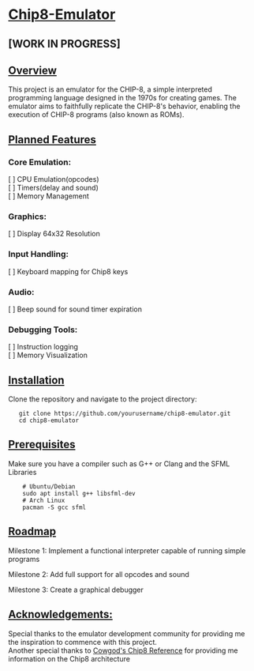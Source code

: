 # <ins>Chip8-Emulator
## [WORK IN PROGRESS]
## <ins>Overview

This project is an emulator for the CHIP-8, a simple interpreted programming language designed in the 1970s for creating games. The emulator aims to faithfully replicate the CHIP-8's behavior, enabling the execution of CHIP-8 programs (also known as ROMs).

## <ins>Planned Features

### Core Emulation: <br/>
[ ] CPU Emulation(opcodes) <br/>
[ ] Timers(delay and sound) <br/>
[ ] Memory Management <br/>

### Graphics: <br/>
[ ] Display 64x32 Resolution <br/>

### Input Handling: <br/>
[ ] Keyboard mapping for Chip8 keys <br/>

### Audio: <br/>
[ ] Beep sound for sound timer expiration <br/>

### Debugging Tools: <br/>
[ ] Instruction logging <br/>
[ ] Memory Visualization <br/>

## <ins>Installation
Clone the repository and navigate to the project directory: <br/>
```
   git clone https://github.com/yourusername/chip8-emulator.git  
   cd chip8-emulator
```
## <ins>Prerequisites
Make sure you have a compiler such as G++ or Clang and the SFML Libraries
```
    # Ubuntu/Debian
    sudo apt install g++ libsfml-dev
    # Arch Linux
    pacman -S gcc sfml   
```
## <ins>Roadmap

Milestone 1: Implement a functional interpreter capable of running simple programs<br/>

Milestone 2: Add full support for all opcodes and sound<br/>

Milestone 3: Create a graphical debugger<br/>

## <ins>Acknowledgements:

Special thanks to the emulator development community for providing me the inspiration to commence with this project. <br/>
Another special thanks to [Cowgod's Chip8 Reference](http://devernay.free.fr/hacks/chip8/C8TECH10.HTM) for providing me information on the Chip8 architecture
    
